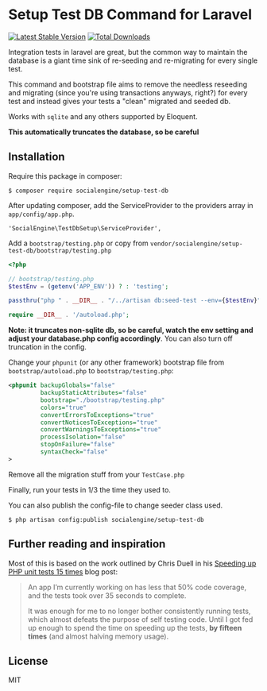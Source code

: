 Setup Test DB Command for Laravel
====
[![Latest Stable Version](https://poser.pugx.org/socialengine/setup-test-db/version.png)](https://packagist.org/packages/socialengine/setup-test-db) [![Total Downloads](https://poser.pugx.org/socialengine/setup-test-db/d/total.png)](https://packagist.org/packages/socialengine/setup-test-db)

Integration tests in laravel are great, but the common way to maintain the database is a giant time sink
of re-seeding and re-migrating for every single test.

This command and bootstrap file aims to remove the needless reseeding and migrating (since you're using
transactions anyways, right?) for every test and instead gives your tests a "clean" migrated and seeded db.

Works with `sqlite` and any others supported by Eloquent.

**This automatically truncates the database, so be careful**

## Installation

Require this package in composer:
```
$ composer require socialengine/setup-test-db
```

After updating composer, add the ServiceProvider to the providers array in `app/config/app.php`.

```
'SocialEngine\TestDbSetup\ServiceProvider',
```

Add a `bootstrap/testing.php` or copy from `vendor/socialengine/setup-test-db/bootstrap/testing.php`

```php
<?php

// bootstrap/testing.php
$testEnv = (getenv('APP_ENV')) ? : 'testing';

passthru("php " . __DIR__ . "/../artisan db:seed-test --env={$testEnv}");

require __DIR__ . '/autoload.php';
```

**Note: it truncates non-sqlite db, so be careful, watch the env setting and adjust your database.php config
accordingly**. You can also turn off truncation in the config.

Change your `phpunit` (or any other framework) bootstrap file from `bootstrap/autoload.php` to `bootstrap/testing.php`:
```xml
<phpunit backupGlobals="false"
         backupStaticAttributes="false"
         bootstrap="./bootstrap/testing.php"
         colors="true"
         convertErrorsToExceptions="true"
         convertNoticesToExceptions="true"
         convertWarningsToExceptions="true"
         processIsolation="false"
         stopOnFailure="false"
         syntaxCheck="false"
>
```

Remove all the migration stuff from your `TestCase.php`

Finally, run your tests in 1/3 the time they used to.

You can also publish the config-file to change seeder class used.

```
$ php artisan config:publish socialengine/setup-test-db
```

## Further reading and inspiration

Most of this is based on the work outlined by Chris Duell in his
[Speeding up PHP unit tests 15 times](http://www.chrisduell.com/blog/development/speeding-up-unit-tests-in-php/)
blog post:

> An app I’m currently working on has less that 50% code coverage, and the tests took over 35 seconds to complete.
>
> It was enough for me to no longer bother consistently running tests, which almost defeats the purpose of self
> testing code. Until I got fed up enough to spend the time on speeding up the tests,
> **by fifteen times** (and almost halving memory usage).

## License

MIT
